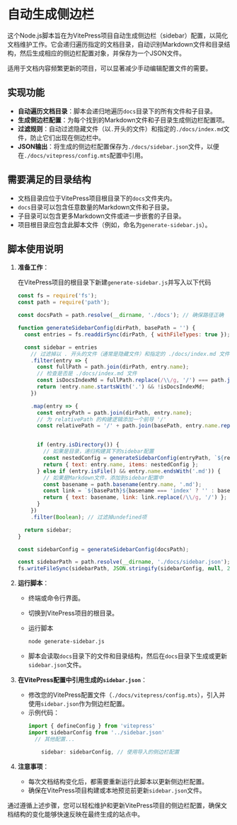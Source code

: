 # 自动生成侧边栏

这个Node.js脚本旨在为VitePress项目自动生成侧边栏（sidebar）配置，以简化文档维护工作。它会递归遍历指定的文档目录，自动识别Markdown文件和目录结构，然后生成相应的侧边栏配置对象，并保存为一个JSON文件。

适用于文档内容频繁更新的项目，可以显著减少手动编辑配置文件的需要。

## 实现功能

- **自动遍历文档目录**：脚本会递归地遍历`docs`目录下的所有文件和子目录。
- **生成侧边栏配置**：为每个找到的Markdown文件和子目录生成侧边栏配置项。
- **过滤规则**：自动过滤隐藏文件（以`.`开头的文件）和指定的`./docs/index.md`文件，防止它们出现在侧边栏中。
- **JSON输出**：将生成的侧边栏配置保存为`./docs/sidebar.json`文件，以便在`./docs/vitepress/config.mts`配置中引用。

## 需要满足的目录结构

- 文档目录应位于VitePress项目根目录下的`docs`文件夹内。
- `docs`目录可以包含任意数量的Markdown文件和子目录。
- 子目录可以包含更多Markdown文件或进一步嵌套的子目录。
- 项目根目录应包含此脚本文件（例如，命名为`generate-sidebar.js`）。

## 脚本使用说明

1. **准备工作**：
   
   在VitePress项目的根目录下新建`generate-sidebar.js`并写入以下代码

   ```javascript
   const fs = require('fs');
   const path = require('path');
   
   const docsPath = path.resolve(__dirname, './docs'); // 确保路径正确
   
   function generateSidebarConfig(dirPath, basePath = '') {
     const entries = fs.readdirSync(dirPath, { withFileTypes: true });
   
     const sidebar = entries
       // 过滤掉以 . 开头的文件（通常是隐藏文件）和指定的 ./docs/index.md 文件
       .filter(entry => {
         const fullPath = path.join(dirPath, entry.name);
         // 检查是否是 ./docs/index.md 文件
         const isDocsIndexMd = fullPath.replace(/\\/g, '/') === path.join(docsPath, 'index.md').replace(/\\/g, '/');
         return !entry.name.startsWith('.') && !isDocsIndexMd;
       })
   
       .map(entry => {
         const entryPath = path.join(dirPath, entry.name);
         // 为 relativePath 的构建逻辑添加一个前导 '/'
         const relativePath = '/' + path.join(basePath, entry.name.replace(/\.md$/, '')).replace(/\\/g, '/');
   
   
         if (entry.isDirectory()) {
           // 如果是目录，递归构建其下的sidebar配置
           const nestedConfig = generateSidebarConfig(entryPath, `${relativePath}/`);
           return { text: entry.name, items: nestedConfig };
         } else if (entry.isFile() && entry.name.endsWith('.md')) {
           // 如果是Markdown文件，添加到sidebar配置中
           const basename = path.basename(entry.name, '.md');
           const link = `${basePath}${basename === 'index' ? '' : basename}`;
           return { text: basename, link: link.replace(/\\/g, '/') }; // 确保链接路径是正斜杠
         }
       })
       .filter(Boolean); // 过滤掉undefined项
   
     return sidebar;
   }
   
   const sidebarConfig = generateSidebarConfig(docsPath);
   
   const sidebarPath = path.resolve(__dirname, './docs/sidebar.json');
   fs.writeFileSync(sidebarPath, JSON.stringify(sidebarConfig, null, 2));
   ```
   
2. **运行脚本**：
   - 终端或命令行界面。
   
   - 切换到VitePress项目的根目录。
   
   - 运行脚本
   
     ```bash
     node generate-sidebar.js
   
   - 脚本会读取`docs`目录下的文件和目录结构，然后在`docs`目录下生成或更新`sidebar.json`文件。
   
3. **在VitePress配置中引用生成的`sidebar.json`**：
   - 修改您的VitePress配置文件（`./docs/vitepress/config.mts`），引入并使用`sidebar.json`作为侧边栏配置。
   - 示例代码：
     ```typescript
     import { defineConfig } from 'vitepress'
     import sidebarConfig from '../sidebar.json'
       // 其他配置...
     
         sidebar: sidebarConfig, // 使用导入的侧边栏配置
     ```
   
4. **注意事项**：
   - 每次文档结构变化后，都需要重新运行此脚本以更新侧边栏配置。
   - 确保在VitePress项目构建或本地预览前更新`sidebar.json`文件。

通过遵循上述步骤，您可以轻松维护和更新VitePress项目的侧边栏配置，确保文档结构的变化能够快速反映在最终生成的站点中。
